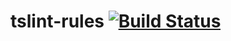 # tslint-rules [![Build Status](https://travis-ci.org/neurosnap/tslint-rules.svg?branch=master)](https://travis-ci.org/neurosnap/tslint-rules)
